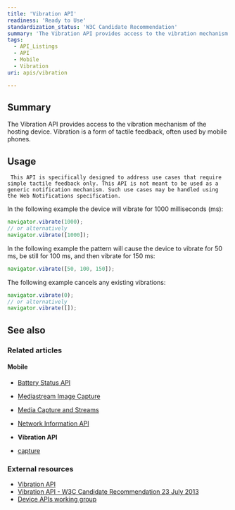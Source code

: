 ```yaml
---
title: 'Vibration API'
readiness: 'Ready to Use'
standardization_status: 'W3C Candidate Recommendation'
summary: 'The Vibration API provides access to the vibration mechanism of the hosting device. Vibration is a form of tactile feedback, often used by mobile phones.'
tags:
  - API_Listings
  - API
  - Mobile
  - Vibration
uri: apis/vibration

---
```

## Summary

The Vibration API provides access to the vibration mechanism of the hosting device. Vibration is a form of tactile feedback, often used by mobile phones.

## Usage

     This API is specifically designed to address use cases that require simple tactile feedback only. This API is not meant to be used as a generic notification mechanism. Such use cases may be handled using the Web Notifications specification.

In the following example the device will vibrate for 1000 milliseconds (ms):

``` js
navigator.vibrate(1000);
// or alternatively
navigator.vibrate([1000]);
```

 In the following example the pattern will cause the device to vibrate for 50 ms, be still for 100 ms, and then vibrate for 150 ms:

``` js
navigator.vibrate([50, 100, 150]);
```

 The following example cancels any existing vibrations:

``` js
navigator.vibrate(0);
// or alternatively
navigator.vibrate([]);
```

## See also

### Related articles

#### Mobile

-   [Battery Status API](/apis/battery_status)

-   [Mediastream Image Capture](/apis/image_capture)

-   [Media Capture and Streams](/apis/media_capture_and_streams)

-   [Network Information API](/apis/network_information)

-   **Vibration API**

-   [capture](/html/attributes/capture)

### External resources

-   [Vibration API](http://www.w3.org/TR/vibration/)
-   [Vibration API - W3C Candidate Recommendation 23 July 2013](http://www.w3.org/TR/2013/CR-vibration-20130723/)
-   [Device APIs working group](http://www.w3.org/2009/dap/)
